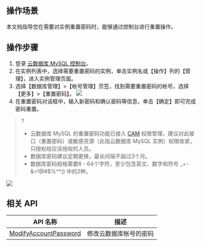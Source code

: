 ## 操作场景
本文档指导您在需要对实例重置密码时，能够通过控制台进行重置操作。

## 操作步骤
1. 登录 [云数据库 MySQL 控制台](https://console.cloud.tencent.com/cdb/)。
2. 在实例列表中，选择需要重置密码的实例，单击实例名或【操作】列的【管理】，进入实例管理页面。
3. 选择【数据库管理】>【帐号管理】页签，找到需要重置密码的帐号，选择【更多】>【重置密码】。
![](https://main.qcloudimg.com/raw/e1a269541a777ee8209fc4a6c5e35cff.png)
4. 在重置密码对话框中，输入新密码和确认密码等信息，单击【确定】即可完成密码重置。
>?
>- 云数据库 MySQL 的重置密码功能已接入 [CAM](https://cloud.tencent.com/document/product/236/14469) 权限管理，建议对此接口（重置密码）或敏感资源（此指云数据库 MySQL 实例）权限收紧，只授权给应该授权的人员。
>- 数据库密码建议定期更换，最长间隔不超过3个月。
>- 数据库密码规格需要8 - 64个字符，至少包含英文、数字和符号 _+-&=!@#$%^*() 中的2种。
> 
![](https://main.qcloudimg.com/raw/f05bba884d95e7cdc61802e92319fd74.png)


## 相关 API

| API 名称 | 描述 |
| ------------------------------------------------------------ | -------- |
| [ModifyAccountPassword](https://cloud.tencent.com/document/product/236/17497) | 修改云数据库帐号的密码 |


